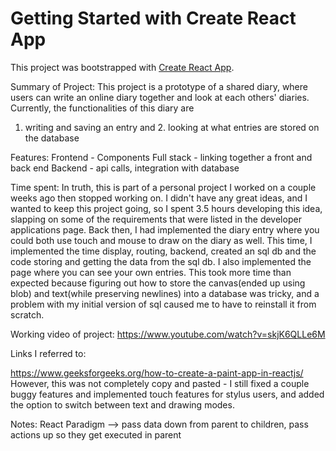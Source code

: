 # Getting Started with Create React App

This project was bootstrapped with [Create React App](https://github.com/facebook/create-react-app).

Summary of Project: This project is a prototype of a shared diary, where users can write an online
diary together and look at each others' diaries. Currently, the functionalities of this diary are
1. writing and saving an entry and 2. looking at what entries are stored on the database

Features: 
Frontend - Components
Full stack - linking together a front and back end
Backend - api calls, integration with database

Time spent:
In truth, this is part of a personal project I worked on a couple weeks ago then stopped working on.
I didn't have any great ideas, and I wanted to keep this project going, so I spent 3.5 hours developing this idea,
slapping on some of the requirements that were listed in the developer applications page. 
Back then, I had implemented the diary entry where you could both use touch and mouse to draw on the
diary as well. This time, I implemented the time display, routing, backend, created an sql db and 
the code storing and getting the data from the sql db. I also implemented the page where you can see
your own entries. This took more time than expected because figuring out how to store the canvas(ended up using blob)
and text(while preserving newlines) into a database was tricky, and a problem with my initial version of sql
caused me to have to reinstall it from scratch. 

Working video of project: 
https://www.youtube.com/watch?v=skjK6QLLe6M






Links I referred to:

https://www.geeksforgeeks.org/how-to-create-a-paint-app-in-reactjs/
However, this was not completely copy and pasted - I still fixed a couple buggy features
and implemented touch features for stylus users, and added the option to switch
between text and drawing modes. 

Notes:
React Paradigm --> pass data down from parent to children, pass actions up so they get executed in parent



